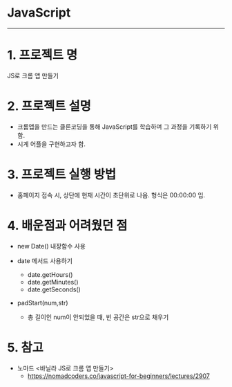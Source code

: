 # JavaScript
---
# 1. 프로젝트 명
JS로 크롬 앱 만들기

# 2. 프로젝트 설명
- 크롬앱을 만드는 클론코딩을 통해 JavaScript를 학습하며 그 과정을 기록하기 위함.
- 시계 어플을 구현하고자 함.

# 3. 프로젝트 실행 방법
- 홈페이지 접속 시, 상단에 현재 시간이 초단위로 나옴. 형식은 00:00:00 임.

# 4. 배운점과 어려웠던 점
-  new Date() 내장함수 사용

- date 메서드 사용하기
    - date.getHours()
    - date.getMinutes()
    - date.getSeconds()
- padStart(num,str)
    - 총 길이인 num이 안되었을 때, 빈 공간은 str으로 채우기


# 5. 참고
- 노마드 <바닐라 JS로 크롬 앱 만들기>
    - https://nomadcoders.co/javascript-for-beginners/lectures/2907